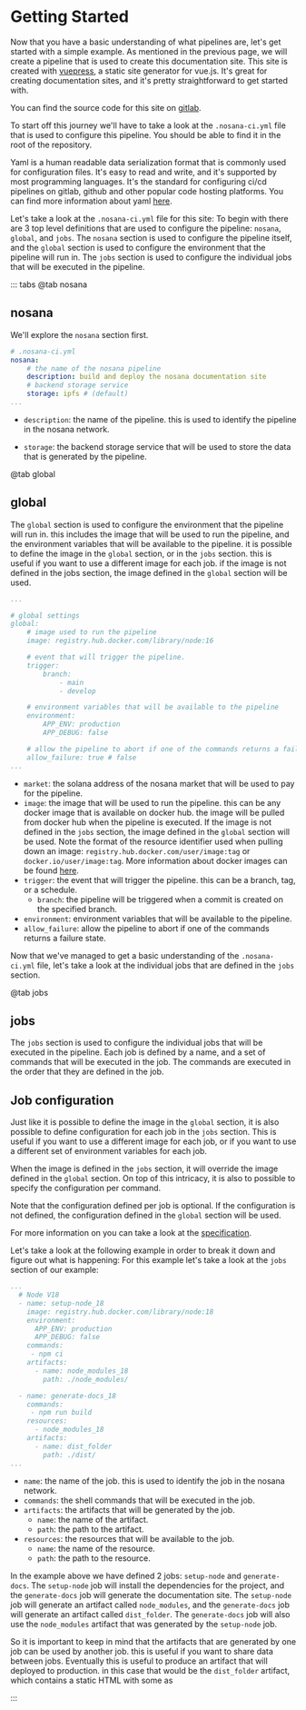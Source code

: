 # Getting Started

Now that you have a basic understanding of what pipelines are, let's get started with a simple example.
As mentioned in the previous page, we will create a pipeline that is used to create this documentation site.
This site is created with [vuepress](https://vuepress.vuejs.org/), a static site generator for vue.js.
It's great for creating documentation sites, and it's pretty straightforward to get started with.

You can find the source code for this site on [gitlab](https://gitlab.com/nosana-ci/nosana-docs).

To start off this journey we'll have to take a look at the `.nosana-ci.yml` file that is used to configure this pipeline.
You should be able to find it in the root of the repository.

Yaml is a human readable data serialization format that is commonly used for configuration files.
It's easy to read and write, and it's supported by most programming languages.
It's the standard for configuring ci/cd pipelines on gitlab, github and other popular code hosting platforms.
You can find more information about yaml [here](https://yaml.org/).

Let's take a look at the `.nosana-ci.yml` file for this site:
To begin with there are 3 top level definitions that are used to configure the pipeline: `nosana`, `global`, and `jobs`.
The `nosana` section is used to configure the pipeline itself, and the `global` section is used to configure the environment that the pipeline will run in.
The `jobs` section is used to configure the individual jobs that will be executed in the pipeline.

::: tabs
@tab nosana

## nosana

We'll explore the `nosana` section first.

```yaml
# .nosana-ci.yml
nosana:
    # the name of the nosana pipeline
    description: build and deploy the nosana documentation site
    # backend storage service
    storage: ipfs # (default)
...

```

- `description`: the name of the pipeline. this is used to identify the pipeline in the nosana network.
<!-- IDEA add webhook url in nosana.yml file to post data somewhere  -->
<!-- # webhook used to send data to when the pipeline is finished -->
<!-- webhook: https://nosana.com/api/v1/webhooks/... -->
<!-- - `webhook`: the url of the webhook that will be used to send data to when the pipeline is finished. -->
- `storage`: the backend storage service that will be used to store the data that is generated by the pipeline.

@tab global

## global

The `global` section is used to configure the environment that the pipeline will run in.
this includes the image that will be used to run the pipeline, and the environment variables that will be available to the pipeline.
it is possible to define the image in the `global` section, or in the `jobs` section.
this is useful if you want to use a different image for each job. if the image is not defined in the jobs section, the image defined in the `global` section will be used.

```yaml
...

# global settings
global:
    # image used to run the pipeline
    image: registry.hub.docker.com/library/node:16

    # event that will trigger the pipeline.
    trigger:
        branch:
            - main
            - develop

    # environment variables that will be available to the pipeline
    environment:
        APP_ENV: production
        APP_DEBUG: false

    # allow the pipeline to abort if one of the commands returns a failure state.
    allow_failure: true # false
...
```

- `market`: the solana address of the nosana market that will be used to pay for the pipeline.
- `image`: the image that will be used to run the pipeline. this can be any docker image that is available on docker hub. the image will be pulled from docker hub when the pipeline is executed. If the image is not defined in the `jobs` section, the image defined in the `global` section will be used. Note the format of the resource identifier used when pulling down an image: `registry.hub.docker.com/user/image:tag` or `docker.io/user/image:tag`. More information about docker images can be found [here](https://docs.docker.com/registry/introduction/).
- `trigger`: the event that will trigger the pipeline. this can be a branch, tag, or a schedule.
  - `branch`: the pipeline will be triggered when a commit is created on the specified branch.
  <!-- TODO - `tag`: the pipeline will be triggered when a tag is created. -->
- `environment`: environment variables that will be available to the pipeline.
- `allow_failure`: allow the pipeline to abort if one of the commands returns a failure state.

Now that we've managed to get a basic understanding of the `.nosana-ci.yml` file, let's take a look at the individual jobs that are defined in the `jobs` section.

@tab jobs

## jobs

The `jobs` section is used to configure the individual jobs that will be executed in the pipeline.
Each job is defined by a name, and a set of commands that will be executed in the job.
The commands are executed in the order that they are defined in the job.

## Job configuration

Just like it is possible to define the image in the `global` section, it is also possible to define configuration for each job in the `jobs` section.
This is useful if you want to use a different image for each job, or if you want to use a different set of environment variables for each job.

When the image is defined in the `jobs` section, it will override the image defined in the `global` section.
On top of this intricacy, it is also to possible to specify the configuration per command.

Note that the configuration defined per job is optional. If the configuration is not defined, the configuration defined in the `global` section will be used.

For more information on you can take a look at the [specification](specification.md).

Let's take a look at the following example in order to break it down and figure out what is happening:
For this example let's take a look at the `jobs` section of our example:

```yaml
...
  # Node V18
  - name: setup-node_18
    image: registry.hub.docker.com/library/node:18
    environment:
      APP_ENV: production
      APP_DEBUG: false
    commands:
     - npm ci
    artifacts:
      - name: node_modules_18
        path: ./node_modules/

  - name: generate-docs_18
    commands:
     - npm run build
    resources:
      - node_modules_18
    artifacts:
      - name: dist_folder
        path: ./dist/
...
```

- `name`: the name of the job. this is used to identify the job in the nosana network.
- `commands`: the shell commands that will be executed in the job.
- `artifacts`: the artifacts that will be generated by the job.
  - `name`: the name of the artifact.
  - `path`: the path to the artifact.
- `resources`: the resources that will be available to the job.
  - `name`: the name of the resource.
  - `path`: the path to the resource.

In the example above we have defined 2 jobs: `setup-node` and `generate-docs`.
The `setup-node` job will install the dependencies for the project, and the `generate-docs` job will generate the documentation site.
The `setup-node` job will generate an artifact called `node_modules`, and the `generate-docs` job will generate an artifact called `dist_folder`.
The `generate-docs` job will also use the `node_modules` artifact that was generated by the `setup-node` job.

So it is important to keep in mind that the artifacts that are generated by one job can be used by another job. this is useful if you want to share data between jobs.
Eventually this is useful to produce an artifact that will deployed to production.
in this case that would be the `dist_folder` artifact, which contains a static HTML with some as

:::
